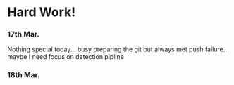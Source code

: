 # Hard Work!
### 17th Mar.
Nothing special today... busy preparing the git but always met push failure..
maybe I need focus on detection pipline
### 18th Mar.
